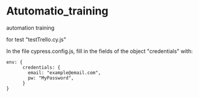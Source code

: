 # Atutomatio_training
automation training

for test "testTrello.cy.js"

In  the file  cypress.config.js, fill in the fields of the object "credentials"
with:
``` 
env: {
      credentials: {
        email: "example@email.com",
        pw: "MyPassword",
      }
}
```



